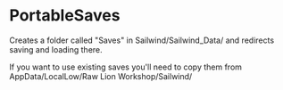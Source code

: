 # PortableSaves
Creates a folder called "Saves" in Sailwind/Sailwind_Data/ and redirects saving and loading there.

If you want to use existing saves you'll need to copy them from AppData/LocalLow/Raw Lion Workshop/Sailwind/
